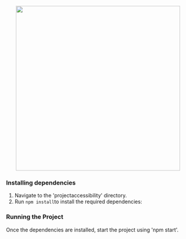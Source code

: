 <p align="center"><a href="https://clodsire.nl" target="_blank">
    <picture>
        <source media="(prefers-color-scheme: dark)" srcset="https://clodsire.nl/img/brand/logo_white_text_dark.png">
        <img src="https://clodsire.nl/img/brand/logo_black_text_light.png" width="450px;">
    </picture>
</a></p>

[1]: https://clodsire.nl

### Installing dependencies

1. Navigate to the 'projectaccessibility' directory.
2. Run `npm install`to install the required dependencies:

### Running the Project

Once the dependencies are installed, start the project using 'npm start'.
